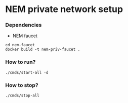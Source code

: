 # NEM private network setup

### Dependencies
- NEM faucet
```
cd nem-faucet
docker build -t nem-priv-faucet .
```

### How to run?

```
./cmds/start-all -d
```

### How to stop?
```
./cmds/stop-all
```
